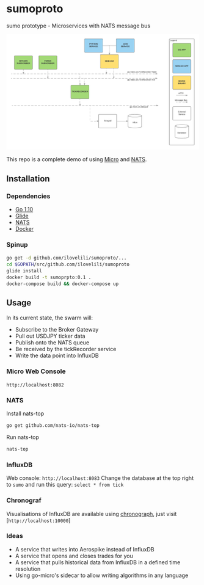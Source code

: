# sumoproto

sumo prototype - Microservices with NATS message bus

![architecture](architecture.png)

This repo is a complete demo of using [Micro](https://github.com/micro/micro) and [NATS](https://nats.io).

## Installation

### Dependencies

- [Go 1.10](https://golang.org/)
- [Glide](https://glide.sh/)
- [NATS](http://nats.io/)
- [Docker](https://www.docker.com/)

### Spinup

```bash
go get -d github.com/ilovelili/sumoproto/...
cd $GOPATH/src/github.com/ilovelili/sumoproto
glide install
docker build -t sumoprpto:0.1 .
docker-compose build && docker-compose up
```

## Usage

In its current state, the swarm will:

- Subscribe to the Broker Gateway
- Pull out USDJPY ticker data
- Publish onto the NATS queue
- Be received by the tickRecorder service
- Write the data point into InfluxDB

### Micro Web Console

`http://localhost:8082`

### NATS

Install nats-top

```bash
go get github.com/nats-io/nats-top
```

Run nats-top

```bash
nats-top
```

### InfluxDB

Web console: `http://localhost:8083`
Change the database at the top right to `sumo` and run this query: `select * from tick`

### Chronograf

Visualisations of InfluxDB are available using [chronograph](https://influxdata.com/time-series-platform/chronograf/), just visit [`http://localhost:10000`]

### Ideas

- A service that writes into Aerospike instead of InfluxDB
- A service that opens and closes trades for you
- A service that pulls historical data from InfluxDB in a defined time resolution
- Using go-micro's sidecar to allow writing algorithms in any language